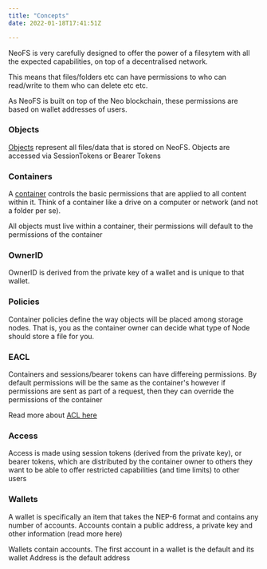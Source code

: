 ```yaml
---
title: "Concepts"
date: 2022-01-18T17:41:51Z

---
```


NeoFS is very carefully designed to offer the power of a filesytem with all the expected capabilities, on top of a decentralised network.

This means that files/folders etc can have permissions to who can read/write to them who can delete etc etc.

As NeoFS is built on top of the Neo blockchain, these permissions are based on wallet addresses of users.

### Objects

[Objects](/neo-docs/tutorials/objects) represent all files/data that is stored on NeoFS. Objects are accessed via SessionTokens or Bearer Tokens

### Containers

A [container](/neo-docs/tutorials/containers) controls the basic permissions that are applied to all content within it. Think of a container like a drive on a computer or network (and not a folder per se).

All objects must live within a container, their permissions will default to the permissions of the container

### OwnerID

OwnerID is derived from the private key of a wallet and is unique to that wallet.

### Policies

Container policies define the way objects will be placed among storage nodes. That is, you as the container owner can decide what type of Node should store a file for you.

### EACL

Containers and sessions/bearer tokens can have differeing permissions. By default permissions will be the same as the container's however if permissions are sent as part of a request, then they can override the permissions of the container

Read more about [ACL here](https://github.com/nspcc-dev/neofs-spec/blob/master/01-arch/07-acl.md) 

### Access

Access is made using session tokens (derived from the private key), or bearer tokens, which are distributed by the container owner to others they want to be able to offer restricted capabilities (and time limits) to other users 

### Wallets

A wallet is specifically an item that takes the NEP-6 format and contains any number of accounts. Accounts contain a public address, a private key and other information (read more here)

Wallets contain accounts. The first account in a wallet is the default and its wallet Address is the default address
